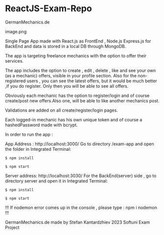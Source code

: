# ReactJS-Exam-Repo

GermanMechanics.de

image.png




Single Page App made with React.js as FrontEnd , Node.js Express.js for BackEnd and data is stored in a local DB through MongoDB. 

The app is targeting freelance mechanics with the option to offer their services.

The app includes the option to create , edit , delete , like and see your own (as a mechanic) offers, visible in your profile section.
Also for the non-registered users , you can see the latest offers, but it would be much better ,if you do register. Only then you will be able to see all offers.

Obviously each mechanic has the option to register/login and of course create/post new offers.Also one, will be able to like another mechanics post.

Validations are added on all create/register/login pages.

Each logged-in mechanic has his own unique token and of course a hashedPassword made with bcrypt.

In order to run the app : 

App Address : http://localhost:3000/
Go to directory /exam-app and open the folder in Integrated Terminal:
```
$ npm install

$ npm start 

```
Server address: http://localhost:3030/
For the BackEnd(server) side , go to directory server and open it in Integrated Terminal:
```
$ npm install

$ npm start 

```
!!! If nodemon error comes up in the console , please type : npm i nodemon !!!

GermanMechanics.de made by Stefan Kantardzhiev 2023 Softuni Exam Project
